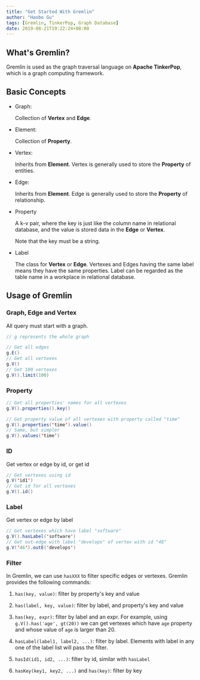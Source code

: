 ```yaml
---
title: "Get Started With Gremlin"
author: "Haobo Gu"
tags: [Gremlin, TinkerPop, Graph Database]
date: 2019-08-21T19:22:24+08:00
---
```


<!--more-->

## What's Gremlin?

Gremlin is used as the graph traversal language on **Apache TinkerPop**, which is a graph computing framework.  

## Basic Concepts

- Graph: 

  Collection of **Vertex** and **Edge**. 

- Element: 

  Collection of **Property**.

- Vertex:

  Inherits from **Element**. Vertex is generally used to store the **Property** of entities.

- Edge:

  Inherits from **Element**. Edge is generally used to store the **Property** of relationship.

- Property

  A k-v pair, where the key is just like the column name in relational database, and the value is stored data in the **Edge** or **Vertex**. 

  Note that the key must be a string.

- Label

  The class for **Vertex** or **Edge**. Vertexes and Edges having the same label means they have the same properties. Label can be regarded as the table name in a workplace in relational database.

## Usage of Gremlin

### Graph, Edge and Vertex

All query must start with a graph. 

```java
// g represents the whole graph

// Get all edges
g.E()
// Get all vertexes
g.V()
// Get 100 vertexes
g.V().limit(100)
```

### Property

```java
// Get all properties' names for all vertexes
g.V().properties().key()

// Get property value of all vertexes with property called "time"
g.V().properties('time').value()
// Same, but simpler
g.V().values('time')
```

### ID

Get vertex or edge by id, or get id

```java
// Get vertexes using id
g.V('id1')
// Get id for all vertexes
g.V().id() 
```

### Label

Get vertex or edge by label

```java
// Get vertexes which have label "software"
g.V().hasLabel('software')
// Get out-edge with label "develops" of vertex with id "46"
g.V('46').outE('develops')
```

### Filter

In Gremlin, we can use `hasXXX` to filter specific edges or vertexes. Gremlin provides the following commands:

1. `has(key, value)`: filter by property's key and value
2. `has(label, key, value)`: filter by label, and property's key and value
3. `has(key, expr)`: filter by label and an expr. For example, using `g.V().has('age', gt(20))` we can get vertexes which have `age` property and whose value of `age` is larger than 20.

4. `hasLabel(label1, label2, ...)`: filter by label. Elements with label in any one of the label list will pass the filter.
5. `hasId(id1, id2, ...)`: filter by id, similar with `hasLabel`
6. `hasKey(key1, key2, ...)` and `has(key)`: filter by key
